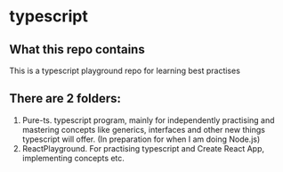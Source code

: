 # typescript

## What this repo contains

This is a typescript playground repo for learning best practises

## There are 2 folders:
1. Pure-ts. typescript program, mainly for independently practising and mastering concepts like generics, interfaces and other new things typescript will offer. (In preparation for when I am doing Node.js)
2. ReactPlayground. For practising typescript and Create React App, implementing concepts etc.


